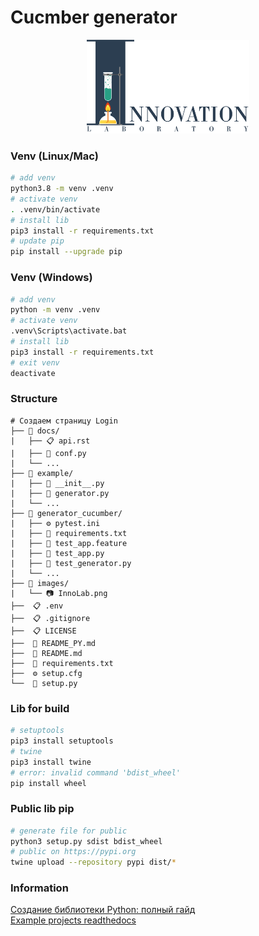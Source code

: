# Cucmber generator

<div align="center"><img src="https://github.com/DemonDis/bdd_generator/blob/main/images/InnoLab.png" height="150" alt="Innovation lab"></div>

### Venv (Linux/Mac)
```bash
# add venv
python3.8 -m venv .venv
# activate venv
. .venv/bin/activate
# install lib
pip3 install -r requirements.txt
# update pip
pip install --upgrade pip
```

### Venv (Windows)
```bash
# add venv
python -m venv .venv
# activate venv
.venv\Scripts\activate.bat
# install lib
pip3 install -r requirements.txt
# exit venv
deactivate
```

### Structure
```
# Создаем страницу Login
├── 📁 docs/
|   ├── 📋 api.rst
|   ├── 🐍 conf.py
|   └── ...  
├── 📁 example/
|   ├── 🐍 __init__.py
|   ├── 🐍 generator.py
|   └── ...  
├── 📁 generator_cucumber/
|   ├── ⚙️ pytest.ini
|   ├── 💾 requirements.txt
|   ├── 🥒 test_app.feature
|   ├── 🐍 test_app.py
|   ├── 🐍 test_generator.py
|   └── ...  
├── 📁 images/
|   └── 📷 InnoLab.png
├──  📋 .env
├──  📋 .gitignore
├──  📋 LICENSE
├──  📗 README_PY.md
├──  📘 README.md
├──  💾 requirements.txt
├──  ⚙️ setup.cfg
└──  🐍 setup.py  
```

### Lib for build 
```bash
# setuptools
pip3 install setuptools
# twine
pip3 install twine
# error: invalid command 'bdist_wheel'
pip install wheel
```

### Public lib pip
```bash
# generate file for public
python3 setup.py sdist bdist_wheel
# public on https://pypi.org
twine upload --repository pypi dist/*
```
 
### Information
[Создание библиотеки Python: полный гайд](https://habr.com/ru/articles/760046/)  
[Example projects readthedocs](https://docs.readthedocs.io/en/stable/examples.html)  